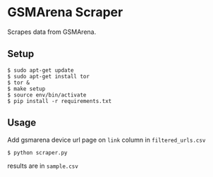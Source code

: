 # GSMArena Scraper

Scrapes data from GSMArena.

## Setup

```
$ sudo apt-get update
$ sudo apt-get install tor
$ tor &
$ make setup
$ source env/bin/activate
$ pip install -r requirements.txt
```

## Usage

Add gsmarena device url page on `link` column in `filtered_urls.csv`

```
$ python scraper.py
```

results are in `sample.csv`

